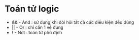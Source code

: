 # Toán tử logic
- && - And : sử dụng khi đòi hỏi tất cả các điều kiện đều đúng
- || - Or : chỉ cần 1 về đúng
- ! - Not : toán tử phủ định